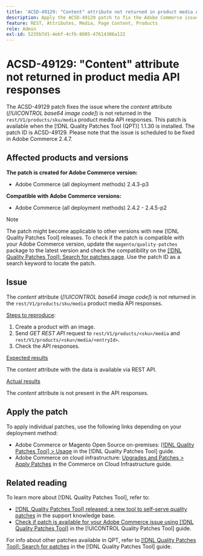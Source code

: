 ```yaml
---
title: 'ACSD-49129: "Content" attribute not returned in product media API responses'
description: Apply the ACSD-49129 patch to fix the Adobe Commerce issue where the *content* attribute (*base64 image code*) is not returned in the `rest/V1/products/sku/media` product media API responses.
feature: REST, Attributes, Media, Page Content, Products
role: Admin
exl-id: 5235b7d1-4ebf-4cfb-8605-47614306a122
---
```

# ACSD-49129: "Content" attribute not returned in product media API responses

The ACSD-49129 patch fixes the issue where the *content* attribute (*[!UICONTROL base64 image code]*) is not returned in the `rest/V1/products/sku/media` product media API responses. This patch is available when the [!DNL Quality Patches Tool (QPT)] 1.1.30 is installed. The patch ID is ACSD-49129. Please note that the issue is scheduled to be fixed in Adobe Commerce 2.4.7.

## Affected products and versions

**The patch is created for Adobe Commerce version:**

* Adobe Commerce (all deployment methods) 2.4.3-p3

**Compatible with Adobe Commerce versions:**

* Adobe Commerce (all deployment methods) 2.4.2 - 2.4.5-p2

>[!NOTE]
>
>The patch might become applicable to other versions with new [!DNL Quality Patches Tool] releases. To check if the patch is compatible with your Adobe Commerce version, update the `magento/quality-patches` package to the latest version and check the compatibility on the [[!DNL Quality Patches Tool]: Search for patches page](https://experienceleague.adobe.com/tools/commerce-quality-patches/index.html). Use the patch ID as a search keyword to locate the patch.

## Issue

The *content* attribute (*[!UICONTROL base64 image code]*) is not returned in the `rest/V1/products/sku/media` product media API responses.

<u>Steps to reproduce</u>:

1. Create a product with an image.
1. Send *GET REST API* request to `rest/V1/products/<sku>/media` and `rest/V1/products/<sku>/media/<entryId>`.
1. Check the API responses.

<u>Expected results</u>

The *content* attribute with the data is available via REST API.

<u>Actual results</u>

The *content* attribute is not present in the API responses.

## Apply the patch

To apply individual patches, use the following links depending on your deployment method:

* Adobe Commerce or Magento Open Source on-premises: [[!DNL Quality Patches Tool] > Usage](/help/tools/quality-patches-tool/usage.md) in the [!DNL Quality Patches Tool] guide.
* Adobe Commerce on cloud infrastructure: [Upgrades and Patches > Apply Patches](https://experienceleague.adobe.com/docs/commerce-cloud-service/user-guide/develop/upgrade/apply-patches.html) in the Commerce on Cloud Infrastructure guide.

## Related reading

To learn more about [!DNL Quality Patches Tool], refer to:

* [[!DNL Quality Patches Tool] released: a new tool to self-serve quality patches](https://experienceleague.adobe.com/en/docs/commerce-knowledge-base/kb/announcements/commerce-announcements/magento-quality-patches-released-new-tool-to-self-serve-quality-patches) in the support knowledge base.
* [Check if patch is available for your Adobe Commerce issue using [!DNL Quality Patches Tool]](/help/tools/quality-patches-tool/patches-available-in-qpt/check-patch-for-magento-issue-with-magento-quality-patches.md) in the [!UICONTROL Quality Patches Tool] guide.


For info about other patches available in QPT, refer to [[!DNL Quality Patches Tool]: Search for patches](https://experienceleague.adobe.com/tools/commerce-quality-patches/index.html) in the [!DNL Quality Patches Tool] guide.

